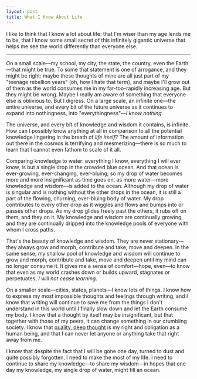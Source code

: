 ```yaml
---
layout: post
title: What I Know About Life
---
```

<span class="text--lead">I like to think that I know a lot about life: that I'm wiser than my age lends me to be, that I know some small secret of this infinitely gigantic universe that helps me see the world differently than everyone else.</span>

<hr class="hr--short">

On a small scale—my school, my city, the state, the country, even the Earth—that might be true. To some that statement is one of arrogance, and they might be right: maybe these thoughts of mine are all just part of my "teenage rebellion years" (oh, how I hate that term), and maybe I'll grow out of them as the world consumes me in my far-too-rapidly increasing age. But they might be wrong. Maybe I really am aware of something that everyone else is oblivious to. But I digress. On a large scale, an infinite one—the entire universe, and every bit of the future universe as it continues to expand into nothingness, into "everythingness"—*I know nothing.*

The universe, and every bit of knowledge and wisdom it contains, is infinite. How can I possibly know anything at all in comparison to all the potential knowledge lingering in the breath of *life itself*? The amount of information out there in the cosmos is terrifying and mesmerizing—there is so much to learn that I cannot even fathom to scale of it all.

Comparing knowledge to water: everything I know, everything I will ever know, is but a single drop in the crowded blue ocean. And that ocean is ever-growing, ever-changing, ever-bluing; so my drop of water becomes more and more insignificant as time goes on, as more water—more knowledge and wisdom—is added to the ocean. Although my drop of water is singular and is nothing without the other drops in the ocean, it is still a part of the flowing, churning, ever-bluing body of water. My drop contributes to every other drop as it wiggles and flows and bumps into or passes other drops. As my drop glides freely past the others, it rubs off on them, and they on it. My knowledge and wisdom are continually growing, and they are continually dripped into the knowledge pools of everyone with whom I cross paths.

That's the beauty of knowledge and wisdom. They are never stationary—they always grow and morph, contribute and take, move and deepen. In the same sense, my shallow pool of knowledge and wisdom will continue to grow and morph, contribute and take, move and deepen until my mind can no longer consume it. It gives me a sense of comfort—hope, even—to know that even as my world crashes down or builds upward, stagnates or perpetuates, *I will not cease learning*.

On a smaller scale—cities, states, planets—I know lots of things. I know how to express my most impossible thoughts and feelings through writing, and I know that writing will continue to save me from the things I don't understand in this world until I finally slow down and let the Earth consume my body. I know that a thought by itself may be insignificant, but that together with those of my peers, it can change something in our crumbling society. I know that [quality, deep thought](http://devinhalladay.com/journal/a-manifesto-for-quality-thought) is my right and obligation as a human being, and that I can never let anyone or anything take that right away from me.

I know that despite the fact that I will be gone one day, turned to dust and quite possibly forgotten, I need to make the most of my life. I need to continue to share my knowledge—to share my wisdom—in hopes that one day my knowledge, my single drop of water, might fill an ocean.